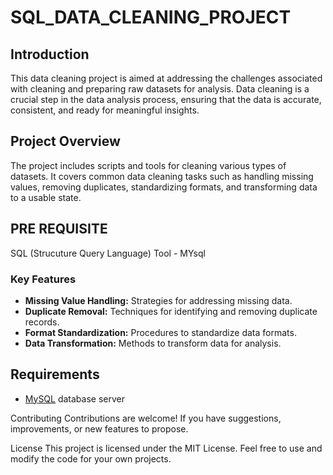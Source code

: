# SQL_DATA_CLEANING_PROJECT
## Introduction

This data cleaning project is aimed at addressing the challenges associated with cleaning and preparing raw datasets for analysis. Data cleaning is a crucial step in the data analysis process, ensuring that the data is accurate, consistent, and ready for meaningful insights.

## Project Overview

The project includes scripts and tools for cleaning various types of datasets. It covers common data cleaning tasks such as handling missing values, removing duplicates, standardizing formats, and transforming data to a usable state.

## PRE REQUISITE
SQL (Strucuture Query Language) 
Tool - MYsql

### Key Features

- **Missing Value Handling:** Strategies for addressing missing data.
- **Duplicate Removal:** Techniques for identifying and removing duplicate records.
- **Format Standardization:** Procedures to standardize data formats.
- **Data Transformation:** Methods to transform data for analysis.

## Requirements

- [MySQL](https://www.mysql.com/) database server

Contributing
Contributions are welcome! If you have suggestions, improvements, or new features to propose.

License
This project is licensed under the MIT License. Feel free to use and modify the code for your own projects.
